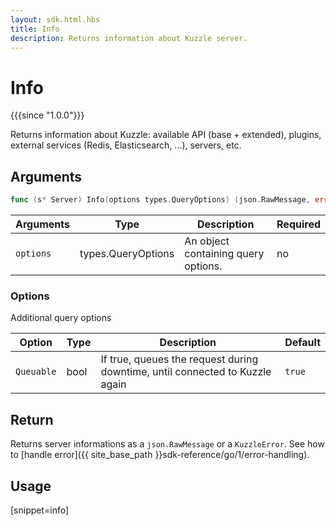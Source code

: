 ```yaml
---
layout: sdk.html.hbs
title: Info
description: Returns information about Kuzzle server.
---
```


# Info

{{{since "1.0.0"}}}

Returns information about Kuzzle: available API (base + extended), plugins, external services (Redis, Elasticsearch, ...), servers, etc.

## Arguments

```go
func (s* Server) Info(options types.QueryOptions) (json.RawMessage, error)
```

| Arguments | Type   | Description                         | Required |
| --------- | ------ | ----------------------------------- | -------- |
| `options` | types.QueryOptions | An object containing query options. | no       |

### **Options**

Additional query options

| Option     | Type   | Description                       | Default |
| ---------- | ------- | --------------------------------- | ------- |
| `Queuable` | bool | If true, queues the request during downtime, until connected to Kuzzle again | `true`  |

## Return

Returns server informations as a `json.RawMessage` or a `KuzzleError`. See how to [handle error]({{ site_base_path }}sdk-reference/go/1/error-handling).

## Usage

[snippet=info]
